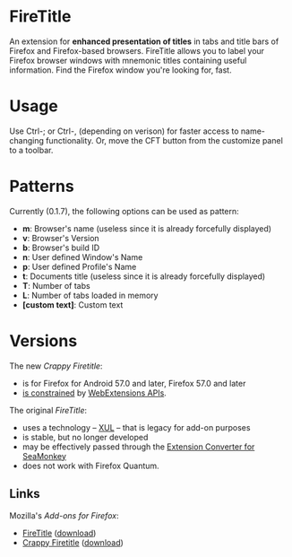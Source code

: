 FireTitle
=========

An extension for **enhanced presentation of titles** in tabs and title bars of
Firefox and Firefox-based browsers. FireTitle allows you to label your Firefox
browser windows with mnemonic titles containing useful information. Find the
Firefox window you're looking for, fast.

Usage
=====
Use Ctrl-; or Ctrl-, (depending on verison) for faster access
to name-changing functionality. Or, move the CFT button from the customize panel
to a toolbar.

Patterns
========
Currently (0.1.7), the following options can be used as pattern:

 - **m**: Browser's name (useless since it is already forcefully displayed)
 - **v**: Browser's Version
 - **b**: Browser's build ID
 - **n**: User defined Window's Name
 - **p**: User defined Profile's Name
 - **t**: Documents title (useless since it is already forcefully displayed)
 - **T**: Number of tabs
 - **L**: Number of tabs loaded in memory
 - **[custom text]**: Custom text

Versions
========
The new _Crappy Firetitle_:

- is for Firefox for Android 57.0 and later, Firefox 57.0 and later 
- [is constrained](https://bugzilla.mozilla.org/show_bug.cgi?id=1396010#a13659144_582971) by [WebExtensions APIs](https://wiki.mozilla.org/WebExtensions).

The original _FireTitle_:

- uses a technology – [XUL](https://developer.mozilla.org/en-US/docs/Mozilla/Tech/XUL) – that is legacy for add-on purposes
- is stable, but no longer developed
- may be effectively passed through the [Extension Converter for SeaMonkey](http://addonconverter.fotokraina.com/)
- does not work with Firefox Quantum.


## Links

Mozilla's _Add-ons for Firefox_: 

* [FireTitle](https://addons.mozilla.org/addon/firetitle/) ([download](https://addons.mozilla.org/downloads/latest/1298/))
* [Crappy Firetitle](https://addons.mozilla.org/addon/crappy-firetitle/) ([download](https://addons.mozilla.org/downloads/latest/850618/)) 
